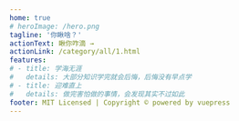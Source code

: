```yaml
---
home: true
# heroImage: /hero.png
tagline: '你瞅啥？'
actionText: 瞅你咋滴 →
actionLink: /category/all/1.html
features:
# - title: 学海无涯
#   details: 大部分知识学完就会后悔，后悔没有早点学
# - title: 迎难直上
#   details: 做完害怕做的事情，会发现其实不过如此
footer: MIT Licensed | Copyright © powered by vuepress
---
```

